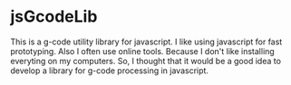 # jsGcodeLib

This is a g-code utility library for javascript.
I like using javascript for fast prototyping. Also I often use online tools. Because I don't like installing everyting on my computers.
So, I thought that it would be a good idea to develop a library for g-code processing in javascript.
